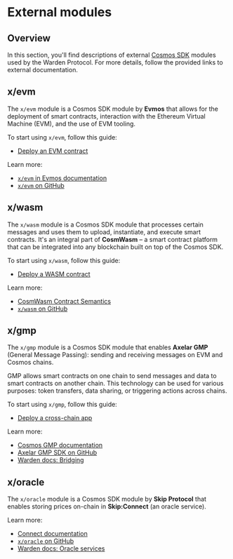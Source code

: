 ﻿---
sidebar_position: 4
---

# External modules

## Overview

In this section, you'll find descriptions of external [Cosmos SDK](https://docs.cosmos.network) modules used by the Warden Protocol. For more details, follow the provided links to external documentation.

## x/evm

The `x/evm` module is a Cosmos SDK module by **Evmos** that allows for the deployment of smart contracts, interaction with the Ethereum Virtual Machine (EVM), and the use of EVM tooling.

To start using `x/evm`, follow this guide:

- [Deploy an EVM contract](/build-an-app/deploy-smart-contracts-on-warden/deploy-an-evm-contract)

Learn more:

- [`x/evm` in Evmos documentation](https://docs.evmos.org/protocol/modules/evm)
- [`x/evm` on GitHub](https://github.com/evmos/ethermint/tree/v0.22.0/x/evm)

## x/wasm

The `x/wasm` module is a Cosmos SDK module that processes certain messages and uses them to upload, instantiate, and execute smart contracts. It's an integral part of **CosmWasm** – a smart contract platform that can be integrated into any blockchain built on top of the Cosmos SDK.

To start using `x/wasm`, follow this guide:

- [Deploy a WASM contract](/build-an-app/deploy-smart-contracts-on-warden/deploy-a-wasm-contract)

Learn more:

- [CosmWasm Contract Semantics](https://docs.cosmwasm.com/docs/smart-contracts/contract-semantics)
- [`x/wasm` on GitHub](https://github.com/CosmWasm/wasmd/blob/main/x/wasm)

## x/gmp

The `x/gmp` module is a Cosmos SDK module that enables **Axelar GMP** (General Message Passing): sending and receiving messages on EVM and Cosmos chains.

GMP allows smart contracts on one chain to send messages and data to smart contracts on another chain. This technology can be used for various purposes: token transfers, data sharing, or triggering actions across chains.

To start using `x/gmp`, follow this guide:

- [Deploy a cross-chain app](/build-an-app/deploy-smart-contracts-on-warden/deploy-a-cross-chain-app)

Learn more:

- [Cosmos GMP documentation](https://docs.axelar.dev/dev/cosmos-gmp)
- [Axelar GMP SDK on GitHub](https://github.com/axelarnetwork/axelar-gmp-sdk-solidity)
- [Warden docs: Bridging](/learn/bridging)

## x/oracle

The `x/oracle` module is a Cosmos SDK module by **Skip Protocol** that enables storing prices on-chain in **Skip:Connect** (an oracle service).

Learn more:

- [Connect documentation](https://docs.skip.build/connect/introduction)
- [`x/oracle` on GitHub](https://github.com/skip-mev/slinky/tree/main/x/oracle)
- [Warden docs: Oracle services](/learn/oracle-services)
